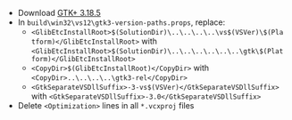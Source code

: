  * Download [GTK+ 3.18.5](http://ftp.acc.umu.se/pub/GNOME/sources/gtk+/3.18/gtk+-3.18.5.tar.xz)
 * In `build\win32\vs12\gtk3-version-paths.props`, replace:
	* `<GlibEtcInstallRoot>$(SolutionDir)\..\..\..\..\vs$(VSVer)\$(Platform)</GlibEtcInstallRoot>` with
`<GlibEtcInstallRoot>$(SolutionDir)\..\..\..\..\..\..\gtk\$(Platform)</GlibEtcInstallRoot>`
	* `<CopyDir>$(GlibEtcInstallRoot)</CopyDir>` with
`<CopyDir>..\..\..\..\gtk3-rel</CopyDir>`
	* `<GtkSeparateVSDllSuffix>-3-vs$(VSVer)</GtkSeparateVSDllSuffix>` with
`<GtkSeparateVSDllSuffix>-3.0</GtkSeparateVSDllSuffix>`
 * Delete `<Optimization>` lines in all `*.vcxproj` files
